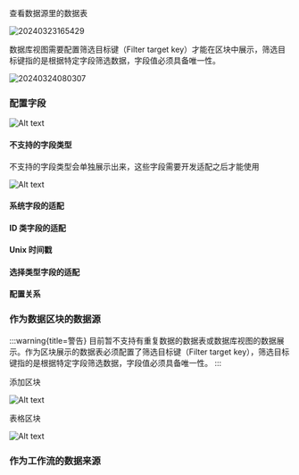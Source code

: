 
查看数据源里的数据表

![20240323165429](https://nocobase-docs.oss-cn-beijing.aliyuncs.com/20240323165429.png)

数据库视图需要配置筛选目标键（Filter target key）才能在区块中展示，筛选目标键指的是根据特定字段筛选数据，字段值必须具备唯一性。

![20240324080307](https://nocobase-docs.oss-cn-beijing.aliyuncs.com/20240324080307.png)

### 配置字段

![Alt text](https://nocobase-docs.oss-cn-beijing.aliyuncs.com/7073071bbe2bd96d1b8a33636e42d916.png)

#### 不支持的字段类型

不支持的字段类型会单独展示出来，这些字段需要开发适配之后才能使用

![Alt text](https://nocobase-docs.oss-cn-beijing.aliyuncs.com/2f2067fc66406ddd543392e351e344ce.png)

#### 系统字段的适配

#### ID 类字段的适配

#### Unix 时间戳

#### 选择类型字段的适配

#### 配置关系

### 作为数据区块的数据源

:::warning{title=警告}
目前暂不支持有重复数据的数据表或数据库视图的数据展示。作为区块展示的数据表必须配置了筛选目标键（Filter target key），筛选目标键指的是根据特定字段筛选数据，字段值必须具备唯一性。
:::

添加区块

![Alt text](https://nocobase-docs.oss-cn-beijing.aliyuncs.com/54214cd28e5b84b8ab9495e53e19e2db.png)

表格区块

![Alt text](https://nocobase-docs.oss-cn-beijing.aliyuncs.com/59ca6c24d683f4bac4b504d5eedfcdab.png)

### 作为工作流的数据来源


